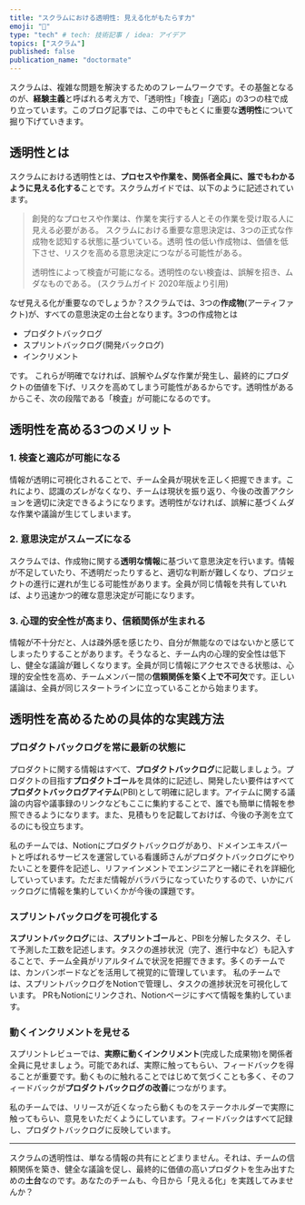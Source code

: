 ```yaml
---
title: "スクラムにおける透明性: 見える化がもたらす力"
emoji: "💪"
type: "tech" # tech: 技術記事 / idea: アイデア
topics: ["スクラム"]
published: false
publication_name: "doctormate"
---
```


スクラムは、複雑な問題を解決するためのフレームワークです。その基盤となるのが、**経験主義**と呼ばれる考え方で、「透明性」「検査」「適応」の3つの柱で成り立っています。このブログ記事では、この中でもとくに重要な**透明性**について掘り下げていきます。

## 透明性とは

スクラムにおける透明性とは、**プロセスや作業を、関係者全員に、誰でもわかるように見える化する**ことです。スクラムガイドでは、以下のように記述されています。

> 創発的なプロセスや作業は、作業を実⾏する⼈とその作業を受け取る⼈に⾒える必要がある。
> スクラムにおける重要な意思決定は、3つの正式な作成物を認知する状態に基づいている。透明
> 性の低い作成物は、価値を低下させ、リスクを⾼める意思決定につながる可能性がある。
>
> 透明性によって検査が可能になる。透明性のない検査は、誤解を招き、ムダなものである。
> (スクラムガイド 2020年版より引用)

なぜ見える化が重要なのでしょうか？スクラムでは、3つの**作成物**(アーティファクト)が、すべての意思決定の土台となります。3つの作成物とは

- プロダクトバックログ
- スプリントバックログ(開発バックログ)
- インクリメント

です。
これらが明確でなければ、誤解やムダな作業が発生し、最終的にプロダクトの価値を下げ、リスクを高めてしまう可能性があるからです。透明性があるからこそ、次の段階である「検査」が可能になるのです。

## 透明性を高める3つのメリット

### 1. 検査と適応が可能になる

情報が透明に可視化されることで、チーム全員が現状を正しく把握できます。これにより、認識のズレがなくなり、チームは現状を振り返り、今後の改善アクションを適切に決定できるようになります。透明性がなければ、誤解に基づくムダな作業や議論が生じてしまいます。

### 2. 意思決定がスムーズになる

スクラムでは、作成物に関する**透明な情報**に基づいて意思決定を行います。情報が不足していたり、不透明だったりすると、適切な判断が難しくなり、プロジェクトの進行に遅れが生じる可能性があります。全員が同じ情報を共有していれば、より迅速かつ的確な意思決定が可能になります。

### 3. 心理的安全性が高まり、信頼関係が生まれる

情報が不十分だと、人は疎外感を感じたり、自分が無能なのではないかと感じてしまったりすることがあります。そうなると、チーム内の心理的安全性は低下し、健全な議論が難しくなります。全員が同じ情報にアクセスできる状態は、心理的安全性を高め、チームメンバー間の**信頼関係を築く上で不可欠**です。正しい議論は、全員が同じスタートラインに立っていることから始まります。

## 透明性を高めるための具体的な実践方法

### プロダクトバックログを常に最新の状態に

プロダクトに関する情報はすべて、**プロダクトバックログ**に記載しましょう。プロダクトの目指す**プロダクトゴール**を具体的に記述し、開発したい要件はすべて**プロダクトバックログアイテム**(PBI)として明確に記します。アイテムに関する議論の内容や議事録のリンクなどもここに集約することで、誰でも簡単に情報を参照できるようになります。また、見積もりを記載しておけば、今後の予測を立てるのにも役立ちます。

私のチームでは、Notionにプロダクトバックログがあり、ドメインエキスパートと呼ばれるサービスを運営している看護師さんがプロダクトバックログにやりたいことを要件を記述し、リファインメントでエンジニアと一緒にそれを詳細化していっています。ただまだ情報がバラバラになっていたりするので、いかにバックログに情報を集約していくかが今後の課題です。

### スプリントバックログを可視化する

**スプリントバックログ**には、**スプリントゴール**と、PBIを分解したタスク、そして予測した工数を記述します。タスクの進捗状況（完了、進行中など）も記入することで、チーム全員がリアルタイムで状況を把握できます。多くのチームでは、カンバンボードなどを活用して視覚的に管理しています。
私のチームでは、スプリントバックログをNotionで管理し、タスクの進捗状況を可視化しています。
PRもNotionにリンクされ、Notionページにすべて情報を集約しています。

### 動くインクリメントを見せる

スプリントレビューでは、**実際に動くインクリメント**(完成した成果物)を関係者全員に見せましょう。可能であれば、実際に触ってもらい、フィードバックを得ることが重要です。動くものに触れることではじめて気づくことも多く、そのフィードバックが**プロダクトバックログの改善**につながります。

私のチームでは、リリースが近くなったら動くものをステークホルダーで実際に触ってもらい、意見をいただくようにしています。フィードバックはすべて記録し、プロダクトバックログに反映しています。

---

スクラムの透明性は、単なる情報の共有にとどまりません。それは、チームの信頼関係を築き、健全な議論を促し、最終的に価値の高いプロダクトを生み出すための**土台**なのです。あなたのチームも、今日から「見える化」を実践してみませんか？
